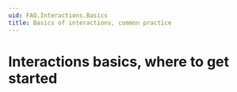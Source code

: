 ```yaml
---
uid: FAQ.Interactions.Basics
title: Basics of interactions, common practice
---
```


# Interactions basics, where to get started
